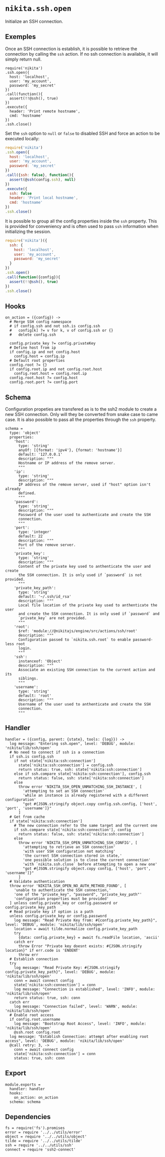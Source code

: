 
# `nikita.ssh.open`

Initialize an SSH connection.

## Exemples

Once an SSH connection is establish, it is possible to retrieve the connection
by calling the `ssh` action. If no ssh connection is available, it will
simply return null.

```
require('nikita')
.ssh.open({
  host: 'localhost',
  user: 'my_account',
  password: 'my_secret'
})
.call(function(){
  assert(!!@ssh(), true)
})
.execute({
  header: 'Print remote hostname',
  cmd: 'hostname'
})
.ssh.close()
```

Set the `ssh` option to `null` or `false` to disabled SSH and force an action to be executed 
locally:

```js
require('nikita')
.ssh.open({
  host: 'localhost',
  user: 'my_account',
  password: 'my_secret'
})
.call({ssh: false}, function(){
  assert(@ssh(config.ssh), null)
})
.execute({
  ssh: false
  header: 'Print local hostname',
  cmd: 'hostname'
})
.ssh.close()
```

It is possible to group all the config properties inside the `ssh` property. This is
provided for conveniency and is often used to pass `ssh` information when
initializing the session.

```js
require('nikita')({
  ssh: {
    host: 'localhost',
    user: 'my_account',
    password: 'my_secret'
  }
})
.ssh.open()
.call(function({config}){
  assert(!!@ssh(), true)
})
.ssh.close()
```

## Hooks

    on_action = ({config}) ->
      # Merge SSH config namespace
      # if config.ssh and not ssh.is config.ssh
      #   config[k] ?= v for k, v of config.ssh or {}
      #   delete config.ssh
      
      config.private_key ?= config.privateKey
      # Define host from ip
      if config.ip and not config.host
        config.host = config.ip
      # Default root properties
      config.root ?= {}
      if config.root.ip and not config.root.host
        config.root.host = config.root.ip
      config.root.host ?= config.host
      config.root.port ?= config.port

## Schema

Configuration propeties are transfered as is to the ssh2 module to create a new SSH connection.
Only will they be converted from snake case to came case. It is also possible to
pass all the properties through the `ssh` property.

    schema =
      type: 'object'
      properties:
        'host':
          type: 'string'
          anyOf: [{format: 'ipv4'}, {format: 'hostname'}]
          default: '127.0.0.1'
          description: """
          Hostname or IP address of the remove server.
          """
        'ip':
          type: 'string'
          description: """
          IP address of the remove server, used if "host" option isn't already
          defined.
          """
        'password':
          type: 'string'
          description: """
          Password of the user used to authenticate and create the SSH
          connection.
          """
        'port':
          type: 'integer'
          default: 22
          description: """
          Port of the remove server.
          """
        'private_key':
          type: 'string'
          description: """
          Content of the private key used to anthenticate the user and create
          the SSH connection. It is only used if `password` is not provided.
          """
        'private_key_path':
          type: 'string'
          default: '~/.ssh/id_rsa'
          description: """
          Local file location of the private key used to anthenticate the user
          and create the SSH connection. It is only used if `password` and
          `private_key` are not provided.
          """
        'root':
          $ref: 'module://@nikitajs/engine/src/actions/ssh/root'
          description: """
          Configuration passed to `nikita.ssh.root` to enable password-less root
          login.
          """
        'ssh':
          instanceof: 'Object'
          description: """
          Associate an existing SSH connection to the current action and its
          siblings.
          """
        'username':
          type: 'string'
          default: 'root'
          description: """
          Username of the user used to anthenticate and create the SSH
          connection.
          """

## Handler

    handler = ({config, parent: {state}, tools: {log}}) ->
      log message: "Entering ssh.open", level: 'DEBUG', module: 'nikita/lib/ssh/open'
      # No need to connect if ssh is a connection
      if ssh.is config.ssh
        if not state['nikita:ssh:connection']
          state['nikita:ssh:connection'] = config.ssh
          return status: true, ssh: state['nikita:ssh:connection']
        else if ssh.compare state['nikita:ssh:connection'], config.ssh
          return status: false, ssh: state['nikita:ssh:connection']
        else
          throw error 'NIKITA_SSH_OPEN_UNMATCHING_SSH_INSTANCE', [
            'attempting to set an SSH connection'
            'while an instance is already registered with a different configuration'
            "got #{JSON.stringify object.copy config.ssh.config, ['host', 'port', 'username']}"
          ]
      # Get from cache
      if state['nikita:ssh:connection']
        # The new connection refer to the same target and the current one
        if ssh.compare state['nikita:ssh:connection'], config
          return status: false, ssh: state['nikita:ssh:connection']
        else
          throw error 'NIKITA_SSH_OPEN_UNMATCHING_SSH_CONFIG', [
            'attempting to retrieve an SSH connection'
            'with user SSH configuration not matching'
            'the current SSH connection stored in state,'
            'one possible solution is to close the current connection'
            'with `nikita.ssh.close` before attempting to open a new one'
            "got #{JSON.stringify object.copy config, ['host', 'port', 'username']}"
          ]
      # Validate authentication
      throw error 'NIKITA_SSH_OPEN_NO_AUTH_METHOD_FOUND', [
        'unable to authenticate the SSH connection,'
        'one of the "private_key", "password", "private_key_path"'
        'configuration properties must be provided'
      ] unless config.private_key or config.password or config.private_key_path
      # Read private key if option is a path
      unless config.private_key or config.password
        log message: "Read Private Key from: #{config.private_key_path}", level: 'DEBUG', module: 'nikita/lib/ssh/open'
        location = await tilde.normalize config.private_key_path
        try
          {data: config.private_key} = await fs.readFile location, 'ascii'
        catch err
          throw Error "Private key doesnt exists: #{JSON.stringify location}" if err.code is 'ENOENT'
          throw err
      # Establish connection
      try
        log message: "Read Private Key: #{JSON.stringify config.private_key_path}", level: 'DEBUG', module: 'nikita/lib/ssh/open'
        conn = await connect config
        state['nikita:ssh:connection'] = conn
        log message: "Connection is established", level: 'INFO', module: 'nikita/lib/ssh/open'
        return status: true, ssh: conn
      catch err
        log message: "Connection failed", level: 'WARN', module: 'nikita/lib/ssh/open'
      # Enable root access
      if config.root.username
        log message: "Bootstrap Root Access", level: 'INFO', module: 'nikita/lib/ssh/open'
        @ssh.root config.root
      log message: "Establish Connection: attempt after enabling root access", level: 'DEBUG', module: 'nikita/lib/ssh/open'
      @call retry: 3, ->
        conn = await connect config
        state['nikita:ssh:connection'] = conn
        status: true, ssh: conn

## Export

    module.exports =
      handler: handler
      hooks:
        on_action: on_action
      schema: schema
    
## Dependencies

    fs = require('fs').promises
    error = require '../../utils/error'
    object = require '../../utils/object'
    tilde = require '../../utils/tilde'
    ssh = require '../../utils/ssh'
    connect = require 'ssh2-connect'

